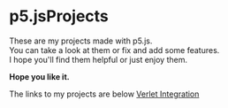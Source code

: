# p5.jsProjects
These are my projects made with p5.js.
<br>
You can take a look at them or fix and add some features.
<br>
I hope you'll find them helpful or just enjoy them.

**Hope you like it.**

The links to my projects are below
[Verlet Integration](/VerletIntegration/index.html)
